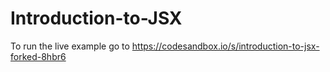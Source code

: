 # Introduction-to-JSX

To run the live example go to https://codesandbox.io/s/introduction-to-jsx-forked-8hbr6

